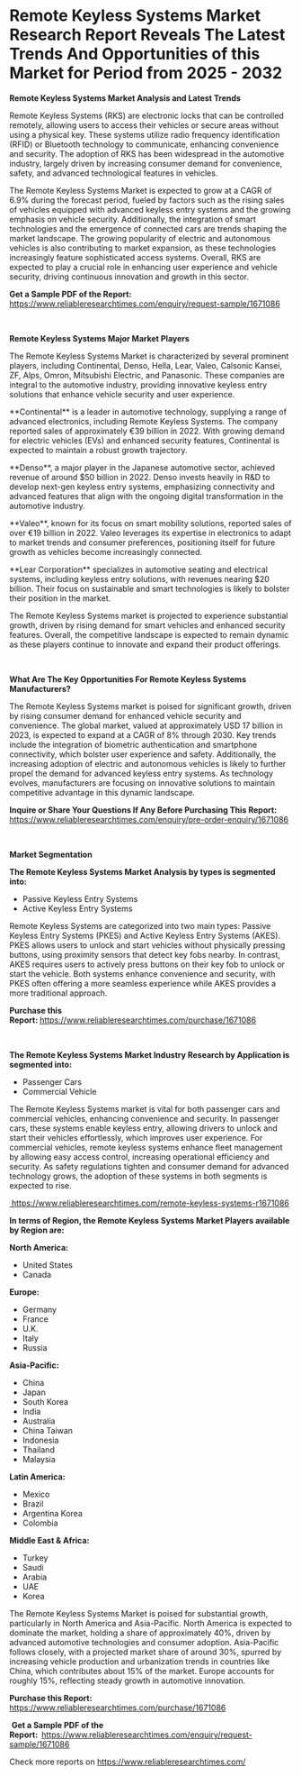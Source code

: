 <p><h1>Remote Keyless Systems Market Research Report Reveals The Latest Trends And Opportunities of this Market for Period from 2025 - 2032</h1></p><p><strong>Remote Keyless Systems Market Analysis and Latest Trends</strong></p>
<p><p>Remote Keyless Systems (RKS) are electronic locks that can be controlled remotely, allowing users to access their vehicles or secure areas without using a physical key. These systems utilize radio frequency identification (RFID) or Bluetooth technology to communicate, enhancing convenience and security. The adoption of RKS has been widespread in the automotive industry, largely driven by increasing consumer demand for convenience, safety, and advanced technological features in vehicles.</p><p>The Remote Keyless Systems Market is expected to grow at a CAGR of 6.9% during the forecast period, fueled by factors such as the rising sales of vehicles equipped with advanced keyless entry systems and the growing emphasis on vehicle security. Additionally, the integration of smart technologies and the emergence of connected cars are trends shaping the market landscape. The growing popularity of electric and autonomous vehicles is also contributing to market expansion, as these technologies increasingly feature sophisticated access systems. Overall, RKS are expected to play a crucial role in enhancing user experience and vehicle security, driving continuous innovation and growth in this sector.</p></p>
<p><strong>Get a Sample PDF of the Report:&nbsp;</strong> <a href="https://www.reliableresearchtimes.com/enquiry/request-sample/1671086?utm_campaign=2196&utm_medium=2&utm_source=Github&utm_content=ia&utm_term=25032025&utm_id=remote-keyless-systems">https://www.reliableresearchtimes.com/enquiry/request-sample/1671086</a></p>
<p>&nbsp;</p>
<p><strong>Remote Keyless Systems Major Market Players</strong></p>
<p><p>The Remote Keyless Systems Market is characterized by several prominent players, including Continental, Denso, Hella, Lear, Valeo, Calsonic Kansei, ZF, Alps, Omron, Mitsubishi Electric, and Panasonic. These companies are integral to the automotive industry, providing innovative keyless entry solutions that enhance vehicle security and user experience.</p><p>**Continental** is a leader in automotive technology, supplying a range of advanced electronics, including Remote Keyless Systems. The company reported sales of approximately €39 billion in 2022. With growing demand for electric vehicles (EVs) and enhanced security features, Continental is expected to maintain a robust growth trajectory.</p><p>**Denso**, a major player in the Japanese automotive sector, achieved revenue of around $50 billion in 2022. Denso invests heavily in R&D to develop next-gen keyless entry systems, emphasizing connectivity and advanced features that align with the ongoing digital transformation in the automotive industry.</p><p>**Valeo**, known for its focus on smart mobility solutions, reported sales of over €19 billion in 2022. Valeo leverages its expertise in electronics to adapt to market trends and consumer preferences, positioning itself for future growth as vehicles become increasingly connected.</p><p>**Lear Corporation** specializes in automotive seating and electrical systems, including keyless entry solutions, with revenues nearing $20 billion. Their focus on sustainable and smart technologies is likely to bolster their position in the market.</p><p>The Remote Keyless Systems market is projected to experience substantial growth, driven by rising demand for smart vehicles and enhanced security features. Overall, the competitive landscape is expected to remain dynamic as these players continue to innovate and expand their product offerings.</p></p>
<p>&nbsp;</p>
<p><strong>What Are The Key Opportunities For Remote Keyless Systems Manufacturers?</strong></p>
<p><p>The Remote Keyless Systems market is poised for significant growth, driven by rising consumer demand for enhanced vehicle security and convenience. The global market, valued at approximately USD 17 billion in 2023, is expected to expand at a CAGR of 8% through 2030. Key trends include the integration of biometric authentication and smartphone connectivity, which bolster user experience and safety. Additionally, the increasing adoption of electric and autonomous vehicles is likely to further propel the demand for advanced keyless entry systems. As technology evolves, manufacturers are focusing on innovative solutions to maintain competitive advantage in this dynamic landscape.</p></p>
<p><strong>Inquire or Share Your Questions If Any Before Purchasing This Report:</strong> <a href="https://www.reliableresearchtimes.com/enquiry/pre-order-enquiry/1671086?utm_campaign=2196&utm_medium=2&utm_source=Github&utm_content=ia&utm_term=25032025&utm_id=remote-keyless-systems">https://www.reliableresearchtimes.com/enquiry/pre-order-enquiry/1671086</a></p>
<p>&nbsp;</p>
<p><strong>Market Segmentation</strong></p>
<p><strong>The Remote Keyless Systems Market Analysis by types is segmented into:</strong></p>
<p><ul><li>Passive Keyless Entry Systems</li><li>Active Keyless Entry Systems</li></ul></p>
<p><p>Remote Keyless Systems are categorized into two main types: Passive Keyless Entry Systems (PKES) and Active Keyless Entry Systems (AKES). PKES allows users to unlock and start vehicles without physically pressing buttons, using proximity sensors that detect key fobs nearby. In contrast, AKES requires users to actively press buttons on their key fob to unlock or start the vehicle. Both systems enhance convenience and security, with PKES often offering a more seamless experience while AKES provides a more traditional approach.</p></p>
<p><strong>Purchase this Report:&nbsp;</strong><a href="https://www.reliableresearchtimes.com/purchase/1671086?utm_campaign=2196&utm_medium=2&utm_source=Github&utm_content=ia&utm_term=25032025&utm_id=remote-keyless-systems">https://www.reliableresearchtimes.com/purchase/1671086</a></p>
<p>&nbsp;</p>
<p><strong>The Remote Keyless Systems Market Industry Research by Application is segmented into:</strong></p>
<p><ul><li>Passenger Cars</li><li>Commercial Vehicle</li></ul></p>
<p><p>The Remote Keyless Systems market is vital for both passenger cars and commercial vehicles, enhancing convenience and security. In passenger cars, these systems enable keyless entry, allowing drivers to unlock and start their vehicles effortlessly, which improves user experience. For commercial vehicles, remote keyless systems enhance fleet management by allowing easy access control, increasing operational efficiency and security. As safety regulations tighten and consumer demand for advanced technology grows, the adoption of these systems in both segments is expected to rise.</p></p>
<p><a href="https://www.reliableresearchtimes.com/remote-keyless-systems-r1671086?utm_campaign=2196&utm_medium=2&utm_source=Github&utm_content=ia&utm_term=25032025&utm_id=remote-keyless-systems">&nbsp;https://www.reliableresearchtimes.com/remote-keyless-systems-r1671086</a></p>
<p><strong>In terms of Region, the Remote Keyless Systems Market Players available by Region are:</strong></p>
<p>
    <p> <strong> North America: </strong>
        <ul>
            <li>United States</li>
            <li>Canada</li>
        </ul>
        </p> 
    <p> <strong> Europe: </strong>
        <ul>
            <li>Germany</li>
            <li>France</li>
            <li>U.K.</li>
            <li>Italy</li>
            <li>Russia</li>
        </ul>
        </p> 
    <p> <strong> Asia-Pacific: </strong>
        <ul>
            <li>China</li>
            <li>Japan</li>
            <li>South Korea</li>
            <li>India</li>
            <li>Australia</li>
            <li>China Taiwan</li>
            <li>Indonesia</li>
            <li>Thailand</li>
            <li>Malaysia</li>
        </ul>
        </p> 
    <p> <strong> Latin America: </strong>
        <ul>
            <li>Mexico</li>
            <li>Brazil</li>
            <li>Argentina Korea</li>
            <li>Colombia</li>
        </ul>
        </p> 
    <p> <strong> Middle East & Africa: </strong>
        <ul>
            <li>Turkey</li>
            <li>Saudi</li>
            <li>Arabia</li>
            <li>UAE</li>
            <li>Korea</li>
        </ul>
    </p>
    </p>
<p><p>The Remote Keyless Systems Market is poised for substantial growth, particularly in North America and Asia-Pacific. North America is expected to dominate the market, holding a share of approximately 40%, driven by advanced automotive technologies and consumer adoption. Asia-Pacific follows closely, with a projected market share of around 30%, spurred by increasing vehicle production and urbanization trends in countries like China, which contributes about 15% of the market. Europe accounts for roughly 15%, reflecting steady growth in automotive innovation.</p></p>
<p><strong>Purchase this Report: </strong><a href="https://www.reliableresearchtimes.com/purchase/1671086?utm_campaign=2196&utm_medium=2&utm_source=Github&utm_content=ia&utm_term=25032025&utm_id=remote-keyless-systems">https://www.reliableresearchtimes.com/purchase/1671086</a></p>
<p>&nbsp;<strong>Get a Sample PDF of the Report:&nbsp;&nbsp;</strong><a href="https://www.reliableresearchtimes.com/enquiry/request-sample/1671086?utm_campaign=2196&utm_medium=2&utm_source=Github&utm_content=ia&utm_term=25032025&utm_id=remote-keyless-systems">https://www.reliableresearchtimes.com/enquiry/request-sample/1671086</a></p>
<p><strong></strong></p>
<p>Check more reports on <a href="https://www.reliableresearchtimes.com/?utm_campaign=2196&utm_medium=2&utm_source=Github&utm_content=ia&utm_term=25032025&utm_id=remote-keyless-systems">https://www.reliableresearchtimes.com/</a></p>